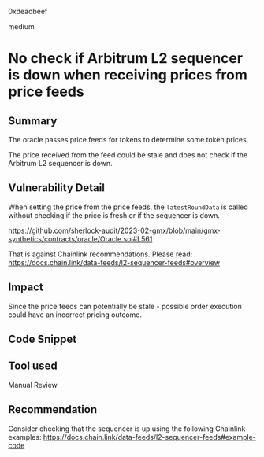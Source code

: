 0xdeadbeef

medium

# No check if Arbitrum L2 sequencer is down when receiving prices from price feeds

## Summary

The oracle passes price feeds for tokens to determine some token prices.

The price received from the feed could be stale and does not check if the Arbitrum L2 sequencer is down.

## Vulnerability Detail

When setting the price from the price feeds, the `latestRoundData` is called without checking if the price is fresh or if the sequencer is down. 

https://github.com/sherlock-audit/2023-02-gmx/blob/main/gmx-synthetics/contracts/oracle/Oracle.sol#L561

That is against Chainlink recommendations. 
Please read: https://docs.chain.link/data-feeds/l2-sequencer-feeds#overview

## Impact

Since the price feeds can potentially be stale - possible order execution could have an incorrect pricing outcome. 

## Code Snippet

## Tool used

Manual Review

## Recommendation

Consider checking that the sequencer is up using the following Chainlink examples:
https://docs.chain.link/data-feeds/l2-sequencer-feeds#example-code
